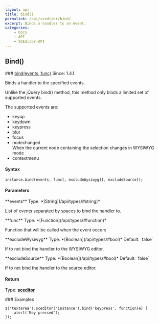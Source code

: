```yaml
---
layout: api
title: bind()
permalink: /api/sceditor/bind/
excerpt: Binds a handler to an event.
categories:
    - Docs
    - API
    - SCEditor-API
---
```

## Bind()

<article class="api method" markdown="1">
### <a id="bind" href="#bind">bind(events, func)</a> <span class="since">Since: 1.4.1</span>

Binds a handler to the specified events.

Unlike the jQuery bind() method, this method only binds a limited set of supported events.

The supported events are:

 * keyup
 * keydown
 * keypress
 * blur
 * focus
 * nodechanged  
   When the current node containing the selection changes in WYSIWYG mode
 * contextmenu

#### Syntax

	instance.bind(events, func[, excludeWysiwyg][, excludeSource]);


#### Parameters

<div class="parameters">
<div class="parameter" markdown="1">
**events**  
Type: *[String](/api/types/#string)*

List of events separated by spaces to bind the handler to.
</div>

<div class="parameter" markdown="1">
**func**  
Type: *[Function](/api/types/#function)*

Function that will be called when the event occurs
</div>

<div class="parameter" markdown="1">
**excludeWysiwyg**  
Type: *[Boolean](/api/types/#bool)*  
Default: `false`

If to not bind the handler to the WYSIWYG editor.
</div>

<div class="parameter" markdown="1">
**excludeSource**  
Type: *[Boolean](/api/types/#bool)*  
Default: `false`

If to not bind the handler to the source editor.
</div>
</div>


#### Return

Type: **[sceditor](/api/types/#sceditor)**


<article class="api examples" markdown="1">
### Examples

	$('textarea').sceditor('instance').bind('keypress', function(e) {
		alert('Key pressed');
	});

</article>
</article>

